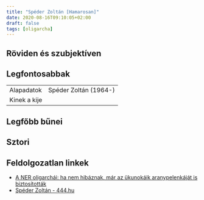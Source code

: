 ```yaml
---
title: "Spéder Zoltán [Hamarosan]"
date: 2020-08-16T09:10:05+02:00
draft: false
tags: [oligarcha]
---
```


## Röviden és szubjektíven

## Legfontosabbak

|                           |                                                                    |
| :---                      | :----                                                              |
| Alapadatok                | Spéder Zoltán (1964-)                                              |
| Kinek a kije              |                                                                    |

## Legfőbb bűnei

## Sztori

## Feldolgozatlan linkek

- [A NER oligarchái: ha nem hibáznak, már az ükunokáik aranypelenkáját is biztosították](https://hvg.hu/kkv/20180228_haveri_kapitalizmus_korrupcio_orban_kormany_simicska_meszaros_tiborcz_garancsi_santa_rogan_speder)
- [Spéder Zoltán - 444.hu](https://444.hu/tag/speder-zoltan)
